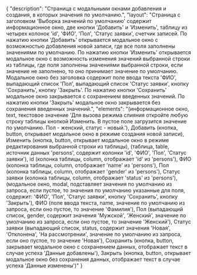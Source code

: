 {
"description": "Страница с модальными окнами добавления и создания, в которых значения по умолчанию.",
"layout": "Страница с заголовком 'Выборка значений по умолчанию' содержит информационное окно, две кнопки 'Добавить' и 'Изменить', таблицу из четырех колонок 'id', 'ФИО', 'Пол', 'Статус заявки', счетчик записей. 
По нажатию кнопки 'Добавить' открывается модальное окно с возможностью добавления новой записи, где все поля заполнены значениями по умолчанию.
По нажатию кнопки 'Изменить' открывается модальное окно с возможность изменения значений выбранной строки из таблицы, где поля заполнены значениями выбранной строки, если значение не заполнено, то оно принимает значение по умолчанию.
Модальное окно без заголовка содержит поле ввода текста 'ФИО', выпадающий список 'Пол', выпадающий список 'Статус заявки', кнопку 'Сохранить', кнопку 'Закрыть'.
По нажатию кнопки 'Сохранить' модальное окно закрывается с сохранением введенных значений.
По нажатию кнопки 'Закрыть' модальное окно закрывается без сохранения введенных значений.",
"elements": "(информационное окно, text, текстовое значение 'Для вызова режима слияния откройте любую строку таблицы кнопкой Изменить. В пустое поле загрузится значение по умолчанию. Пол - женский, статус - новый.'),
Добавить (кнопка, button, открывает модальное окно в режиме создания новой записи),
Изменить (кнопка, button, открывает модальное окно в режиме редактирования выбранной строки из таблицы),
(таблица, table, источник данных 'persons', содержит колонки 'id', 'ФИО', 'Пол', 'Статус заявки'),
id (колонка таблицы, column, отображает 'id' из 'persons'),
ФИО (колонка таблицы, column, отображает 'name' из 'persons'),
Пол (колонка таблицы, column, отображает 'gender' из 'persons'),
Статус заявки (колонка таблицы, column, отображает 'status' из 'persons'),
(модальное окно, modal, подставляет значения по умолчанию из запроса, если пустое, то значения по умолчанию указанные для поля, содержит: 'ФИО', 'Пол', 'Статус заявки', кнопку 'Сохранить', кнопку 'Закрыть'),
ФИО (поле ввода текста, name, значение по умолчанию из запроса, если оно пустое, то значение 'Фамилия'),
Пол (выпадающий список, gender, содержит значения 'Мужской', 'Женский', значение по умолчанию из запроса, если оно пустое, то значение 'Женский'),
Статус заявки (выпадающий список, status, содержит значения 'Новая', 'Отклонена', 'На рассмотрении', значение по умолчанию из запроса, если оно пустое, то значение 'Новая'),
Сохранить (кнопка, button, закрывает модальное окно с сохранением данных, отображает текст в случае успеха 'Данные добавлены'),
Закрыть (кнопка, button, открывает модальное окно без сохранения данных, отображает текст в случае успеха 'Данные изменены')"
}
